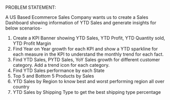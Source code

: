 PROBLEM STATEMENT:

A US Based Ecommerce Sales Company wants us to create a Sales Dashboard showing
information of YTD Sales and generate insights for below scenarios-

1. Create a KPI Banner showing YTD Sales, YTD Profit, YTD Quantity sold, YTD Profit Margin
2. Find Year on Year growth for each KPI and show a YTD sparkline for each measure in the
   KPI to understand the monthly trend for each fact.
3. Find YTD Sales, PYTD Sales, YoY Sales growth for different customer category. Add a trend
   icon for each category.
4. Find YTD Sales performance by each State
5. Top 5 and Bottom 5 Products by Sales
6. YTD Sales by Region to know best and worst performing region all over country
7. YTD Sales by Shipping Type to get the best shipping type percentage
